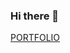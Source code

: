 ### Hi there 👋




[PORTFOLIO](https://github.com/lll-lll-lll-lll?tab=repositories&q=portfolio&type=public&language=&sort=)

